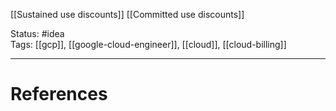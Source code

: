 [[Sustained use discounts]]
[[Committed use discounts]]

Status: #idea  
Tags:  [[gcp]], [[google-cloud-engineer]], [[cloud]], [[cloud-billing]]

---
# References